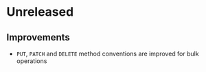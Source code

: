 # Unreleased

## Improvements

- `PUT`, `PATCH` and `DELETE` method conventions are improved for bulk
  operations
